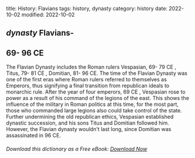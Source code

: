 title: History: Flavians
tags: history, dynasty
category: history
date: 2022-10-02
modified: 2022-10-02

## _dynasty_  Flavians-
  69-
96 CE
-
The Flavian Dynasty includes
the Roman rulers Vespasian,   69-
79 CE
, Titus,
  79-
81 CE
, Domitian,   81-
96 CE.  The time of the
Flavian Dynasty was one of the first eras where Roman rulers referred
to themselves as Emperors, thus signifying a final transition from
republican ideals to monarchic rule.  After the year of four emperors,
  69 CE
, Vespasian rose to power as a result of his command of
the legions of the east.   This shows the influence of the military in
Roman politics at this time, for the most part, those who commanded
large legions also could take control of the state.  Further
undermining the old republican ethics, Vespasian established dynastic
succession, and his sons Titus and Domitian followed him.  However,
the Flavian dynasty wouldn't last long, since Domitian was assassinated
in    96 CE.



###### Download *this* dictionary as a Free eBook: [Download Now]({static}static/SerfHistoryDictionary.pdf)

